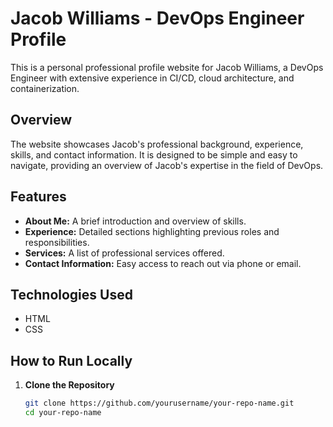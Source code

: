 # Jacob Williams - DevOps Engineer Profile

This is a personal professional profile website for Jacob Williams, a DevOps Engineer with extensive experience in CI/CD, cloud architecture, and containerization.

## Overview

The website showcases Jacob's professional background, experience, skills, and contact information. It is designed to be simple and easy to navigate, providing an overview of Jacob's expertise in the field of DevOps.

## Features

- **About Me:** A brief introduction and overview of skills.
- **Experience:** Detailed sections highlighting previous roles and responsibilities.
- **Services:** A list of professional services offered.
- **Contact Information:** Easy access to reach out via phone or email.

## Technologies Used

- HTML
- CSS

## How to Run Locally

1. **Clone the Repository**
   ```bash
   git clone https://github.com/yourusername/your-repo-name.git
   cd your-repo-name
